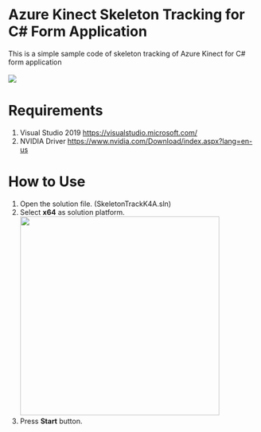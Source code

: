 # Azure Kinect Skeleton Tracking for C# Form Application
This is a simple sample code of skeleton tracking of Azure Kinect for C# form application<br>
<br>
[![](https://img.youtube.com/vi/WVHB0FR52KI/0.jpg)](https://www.youtube.com/watch?v=WVHB0FR52KI)

# Requirements
1) Visual Studio 2019 https://visualstudio.microsoft.com/
2)  NVIDIA Driver https://www.nvidia.com/Download/index.aspx?lang=en-us

# How to Use
1) Open the solution file. (SkeletonTrackK4A.sln) <br>
2) Select <b>x64</b> as solution platform. <br>
  <img src="https://github.com/TakashiYoshinaga/Azure-Kinect-Skeleton-Tracking-for-C-Sharp-Form-App/blob/master/image/01.png" alt="" width="400"><br>
3) Press <b>Start</b> button.
